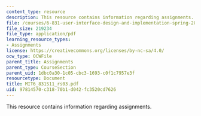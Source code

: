 ```yaml
---
content_type: resource
description: This resource contains information regarding assignments.
file: /courses/6-831-user-interface-design-and-implementation-spring-2011/97814570c31870b1d042fc3520cd7626_MIT6_831S11_rs03.pdf
file_size: 219234
file_type: application/pdf
learning_resource_types:
- Assignments
license: https://creativecommons.org/licenses/by-nc-sa/4.0/
ocw_type: OCWFile
parent_title: Assignments
parent_type: CourseSection
parent_uid: 1dbc0a30-1c05-cbc3-1693-c0f1c7957e3f
resourcetype: Document
title: MIT6_831S11_rs03.pdf
uid: 97814570-c318-70b1-d042-fc3520cd7626
---
```

This resource contains information regarding assignments.